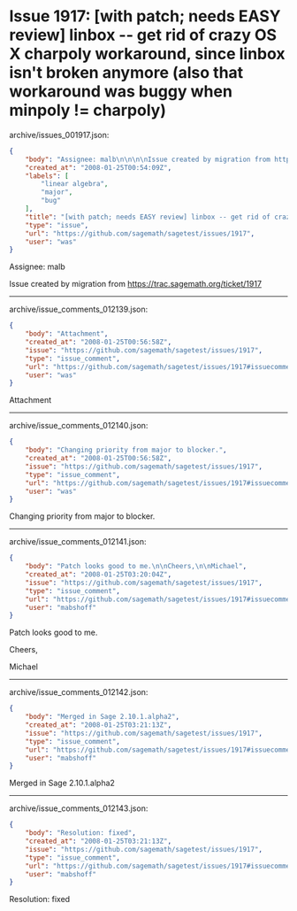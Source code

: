 # Issue 1917: [with patch; needs EASY review] linbox -- get rid of crazy OS X charpoly workaround, since linbox isn't broken anymore (also that workaround was buggy when minpoly != charpoly)

archive/issues_001917.json:
```json
{
    "body": "Assignee: malb\n\n\n\nIssue created by migration from https://trac.sagemath.org/ticket/1917\n\n",
    "created_at": "2008-01-25T00:54:09Z",
    "labels": [
        "linear algebra",
        "major",
        "bug"
    ],
    "title": "[with patch; needs EASY review] linbox -- get rid of crazy OS X charpoly workaround, since linbox isn't broken anymore (also that workaround was buggy when minpoly != charpoly)",
    "type": "issue",
    "url": "https://github.com/sagemath/sagetest/issues/1917",
    "user": "was"
}
```
Assignee: malb



Issue created by migration from https://trac.sagemath.org/ticket/1917





---

archive/issue_comments_012139.json:
```json
{
    "body": "Attachment",
    "created_at": "2008-01-25T00:56:58Z",
    "issue": "https://github.com/sagemath/sagetest/issues/1917",
    "type": "issue_comment",
    "url": "https://github.com/sagemath/sagetest/issues/1917#issuecomment-12139",
    "user": "was"
}
```

Attachment



---

archive/issue_comments_012140.json:
```json
{
    "body": "Changing priority from major to blocker.",
    "created_at": "2008-01-25T00:56:58Z",
    "issue": "https://github.com/sagemath/sagetest/issues/1917",
    "type": "issue_comment",
    "url": "https://github.com/sagemath/sagetest/issues/1917#issuecomment-12140",
    "user": "was"
}
```

Changing priority from major to blocker.



---

archive/issue_comments_012141.json:
```json
{
    "body": "Patch looks good to me.\n\nCheers,\n\nMichael",
    "created_at": "2008-01-25T03:20:04Z",
    "issue": "https://github.com/sagemath/sagetest/issues/1917",
    "type": "issue_comment",
    "url": "https://github.com/sagemath/sagetest/issues/1917#issuecomment-12141",
    "user": "mabshoff"
}
```

Patch looks good to me.

Cheers,

Michael



---

archive/issue_comments_012142.json:
```json
{
    "body": "Merged in Sage 2.10.1.alpha2",
    "created_at": "2008-01-25T03:21:13Z",
    "issue": "https://github.com/sagemath/sagetest/issues/1917",
    "type": "issue_comment",
    "url": "https://github.com/sagemath/sagetest/issues/1917#issuecomment-12142",
    "user": "mabshoff"
}
```

Merged in Sage 2.10.1.alpha2



---

archive/issue_comments_012143.json:
```json
{
    "body": "Resolution: fixed",
    "created_at": "2008-01-25T03:21:13Z",
    "issue": "https://github.com/sagemath/sagetest/issues/1917",
    "type": "issue_comment",
    "url": "https://github.com/sagemath/sagetest/issues/1917#issuecomment-12143",
    "user": "mabshoff"
}
```

Resolution: fixed
